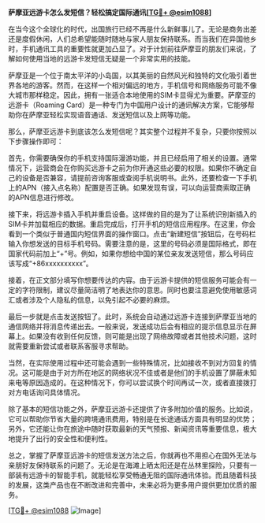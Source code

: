 **萨摩亚远游卡怎么发短信？轻松搞定国际通讯[[TG💪+ @esim1088](https://t.me/s/esim1088)]**

在当今这个全球化的时代，出国旅行已经不再是什么新鲜事儿了。无论是商务出差还是度假休闲，人们总希望能随时随地与家人朋友保持联系。而当我们在异国他乡时，手机通讯工具的重要性就更加凸显了。对于计划前往萨摩亚的朋友们来说，了解如何使用当地的远游卡发短信无疑是一个非常实用的技能。

萨摩亚是一个位于南太平洋的小岛国，以其美丽的自然风光和独特的文化吸引着世界各地的游客。然而，在这样一个相对偏远的地方，手机信号和网络服务可能不像大城市那样稳定。因此，拥有一张适合本地使用的SIM卡显得尤为重要。萨摩亚的远游卡（Roaming Card）是一种专门为中国用户设计的通讯解决方案，它能够帮助你在萨摩亚轻松实现语音通话、发送短信以及上网等功能。

那么，萨摩亚远游卡到底该怎么发短信呢？其实整个过程并不复杂，只要你按照以下步骤操作即可：

首先，你需要确保你的手机支持国际漫游功能，并且已经启用了相关的设置。通常情况下，运营商会在你购买远游卡之前为你开通这些必要的权限。如果你不确定自己的设备是否兼容，请提前咨询客服或查阅手机说明书。此外，还要检查一下手机上的APN（接入点名称）配置是否正确。如果发现有误，可以向运营商索取正确的APN信息进行修改。

接下来，将远游卡插入手机并重启设备。这样做的目的是为了让系统识别新插入的SIM卡并加载相应的数据。重启完成后，打开手机的短信应用程序。在这里，你会看到一个类似于普通国内短信界面的操作窗口。点击“新建短信”按钮后，在号码栏输入你想发送的目标手机号码。需要注意的是，这里的号码必须是国际格式，即在国家代码前加上“+”号。例如，如果你想给中国的某位亲友发送短信，那么号码应该写成“+86xxxxxxxxxx”。

接着，在正文部分填写你想要传达的内容。由于远游卡提供的短信服务可能会有一定的字符限制，建议尽量简洁明了地表达你的意思。同时也要注意避免使用敏感词汇或者涉及个人隐私的信息，以免引起不必要的麻烦。

最后一步就是点击发送按钮了。此时，系统会自动通过远游卡连接到萨摩亚当地的通信网络并将消息传递出去。一般来说，发送成功后会有相应的提示信息显示在屏幕上。如果没有收到任何反馈，则可能是出现了网络故障或者其他技术问题，这时就需要重新尝试或者联系客服寻求帮助。

当然，在实际使用过程中还可能会遇到一些特殊情况，比如接收不到对方回复的情况。这可能是由于对方所在地区的网络状况不佳或者是他们的手机设置了屏蔽未知来电等原因造成的。在这种情况下，你可以尝试换个时间再试一次，或者直接拨打对方电话询问具体情况。

除了基本的短信功能之外，萨摩亚远游卡还提供了许多附加价值的服务。比如说，它可以帮助你节省大量的跨境通讯费用，特别是在长途通话方面具有明显的优势；另外，它还能让你在旅途中随时获取最新的天气预报、新闻资讯等重要信息，极大地提升了出行的安全性和便利性。

总之，掌握了萨摩亚远游卡的短信发送方法之后，你就再也不用担心在国外无法与亲朋好友保持联系的问题了。无论是在海滩上晒太阳还是在丛林里探险，只要有一部装有远游卡的智能手机，就能轻松享受畅通无阻的国际通讯体验。而且随着科技的发展，这类产品也在不断改进和完善中，未来必将为更多用户提供更加优质的服务。

[[TG💪+ @esim1088](https://t.me/s/esim1088) ![Image](https://i.postimg.cc/4NQfJmqS/Snipaste-2025-05-13-00-14-12.png)]
